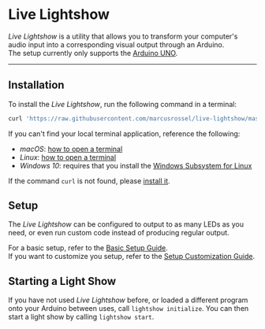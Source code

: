 # Live Lightshow

_Live Lightshow_ is a utility that allows you to transform your computer's audio input into a corresponding visual output through an Arduino.  
The setup currently only supports the [Arduino UNO](https://store.arduino.cc/arduino-uno-rev3).

---

## Installation
To install the _Live Lightshow_, run the following command in a terminal:  
```bash
curl 'https://raw.githubusercontent.com/marcusrossel/live-lightshow/master/Installer/installer.sh' | bash
```

If you can't find your local terminal application, reference the following:
* _macOS_: [how to open a terminal](https://www.wikihow.com/Open-a-Terminal-Window-in-Mac)
* _Linux_: [how to open a terminal](https://www.lifewire.com/ways-to-open-a-terminal-console-window-using-ubuntu-4075024)
* _Windows 10_: requires that you install the [Windows Subsystem for Linux](https://docs.microsoft.com/en-us/windows/wsl/install-win10)

If the command `curl` is not found, please [install it](https://curl.haxx.se/dlwiz/?type=bin).

## Setup
The _Live Lightshow_ can be configured to output to as many LEDs as you need, or even run custom code instead of producing regular output.  

For a basic setup, refer to the [Basic Setup Guide](https://github.com/marcusrossel/live-lightshow/tree/master/Documentation/Basic%20Setup%20Guide).  
If you want to customize you setup, refer to the [Setup Customization Guide](https://github.com/marcusrossel/live-lightshow/tree/master/Documentation/Setup%20Customization%20Guide).

## Starting a Light Show
If you have not used _Live Lightshow_ before, or loaded a different program onto your Arduino between uses, call `lightshow initialize`.
You can then start a light show by calling `lightshow start`.
